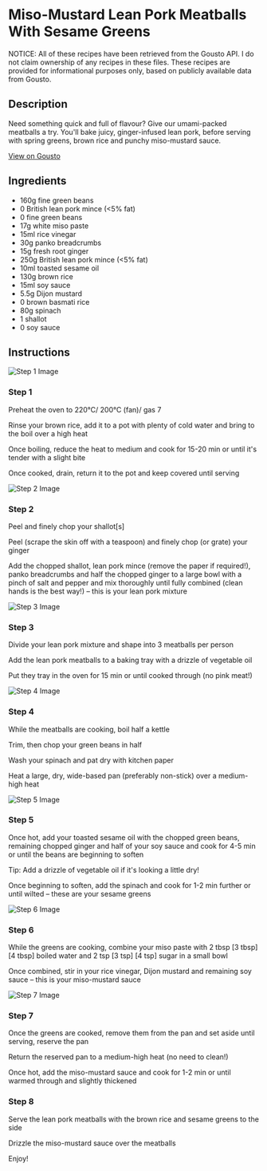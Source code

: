 # Miso-Mustard Lean Pork Meatballs With Sesame Greens

NOTICE: All of these recipes have been retrieved from the Gousto API. I do not claim ownership of any recipes in these files. These recipes are provided for informational purposes only, based on publicly available data from Gousto.

## Description

Need something quick and full of flavour? Give our umami-packed meatballs a try. You'll bake juicy, ginger-infused lean pork, before serving with spring greens, brown rice and punchy miso-mustard sauce. 

[View on Gousto](https://www.gousto.co.uk/recipes/cookbook/miso-mustard-lean-pork-meatballs-with-sesame-greens)

## Ingredients

- 160g fine green beans
- 0 British lean pork mince (<5% fat)
- 0 fine green beans
- 17g white miso paste
- 15ml rice vinegar
- 30g panko breadcrumbs
- 15g fresh root ginger
- 250g British lean pork mince (<5% fat)
- 10ml toasted sesame oil
- 130g brown rice
- 15ml soy sauce
- 5.5g Dijon mustard
- 0 brown basmati rice
- 80g spinach
- 1 shallot
- 0 soy sauce

## Instructions

![Step 1 Image](https://production-media.gousto.co.uk/cms/recipe-step-image/step-1-1700644955793-x200.jpg)

### Step 1

Preheat the oven to 220°C/ 200°C (fan)/ gas 7

Rinse your brown rice, add it to a pot with plenty of cold water and bring to the boil over a high heat

Once boiling, reduce the heat to medium and cook for 15-20 min or until it's tender with a slight bite

Once cooked, drain, return it to the pot and keep covered until serving

![Step 2 Image](https://production-media.gousto.co.uk/cms/recipe-step-image/step-2-1700644962119-x200.jpg)

### Step 2

Peel and finely chop your shallot[s]

Peel (scrape the skin off with a teaspoon) and finely chop (or grate) your ginger

Add the chopped shallot, lean pork mince (remove the paper if required!), panko breadcrumbs and half the chopped ginger to a large bowl with a pinch of salt and pepper and mix thoroughly until fully combined (clean hands is the best way!) – this is your lean pork mixture

![Step 3 Image](https://production-media.gousto.co.uk/cms/recipe-step-image/step-3-1700645019092-x200.jpg)

### Step 3

Divide your lean pork mixture and shape into 3 meatballs per person

Add the lean pork meatballs to a baking tray with a drizzle of vegetable oil

Put they tray in the oven for 15 min or until cooked through (no pink meat!)

![Step 4 Image](https://production-media.gousto.co.uk/cms/recipe-step-image/step-4-1700645025618-x200.jpg)

### Step 4

While the meatballs are cooking, boil half a kettle

Trim, then chop your green beans in half

Wash your spinach and pat dry with kitchen paper

Heat a large, dry, wide-based pan (preferably non-stick) over a medium-high heat

![Step 5 Image](https://production-media.gousto.co.uk/cms/recipe-step-image/step-5-1700645032873-x200.jpg)

### Step 5

Once hot, add your toasted sesame oil with the chopped green beans, remaining chopped ginger and half of your soy sauce and cook for 4-5 min or until the beans are beginning to soften

Tip: Add a drizzle of vegetable oil if it's looking a little dry!

Once beginning to soften, add the spinach and cook for 1-2 min further or until wilted – these are your sesame greens

![Step 6 Image](https://production-media.gousto.co.uk/cms/recipe-step-image/step-6-1700645040017-x200.jpg)

### Step 6

While the greens are cooking, combine your miso paste with 2 tbsp <span class="text-purple">[3 tbsp]</span><span class="text-danger"> [4 tbsp] </span>boiled water and 2 tsp <span class="text-purple">[3 tsp]</span> <span class="text-danger">[4 tsp] </span>sugar in a small bowl

Once combined, stir in your rice vinegar, Dijon mustard and remaining soy sauce – this is your miso-mustard sauce

![Step 7 Image](https://production-media.gousto.co.uk/cms/recipe-step-image/step-7-1700645047070-x200.jpg)

### Step 7

Once the greens are cooked, remove them from the pan and set aside until serving, reserve the pan

Return the reserved pan to a medium-high heat (no need to clean!)

Once hot, add the miso-mustard sauce and cook for 1-2 min or until warmed through and slightly thickened

### Step 8

Serve the lean pork meatballs with the brown rice and sesame greens to the side

Drizzle the miso-mustard sauce over the meatballs

Enjoy!

